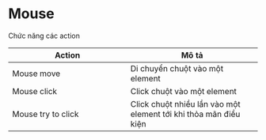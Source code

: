 # Mouse

Chức năng các action

<table><thead><tr><th width="223">Action</th><th>Mô tả</th></tr></thead><tbody><tr><td>Mouse move</td><td>Di chuyển chuột vào một element</td></tr><tr><td>Mouse click</td><td>Click chuột vào một element</td></tr><tr><td>Mouse try to click</td><td>Click chuột nhiều lần vào một element tới khi thỏa mãn điều kiện</td></tr></tbody></table>

